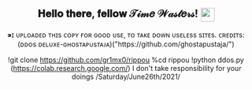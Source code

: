 <div align="center">
<h2> 𝐇𝐞𝐥𝐥𝐨 𝐭𝐡𝐞𝐫𝐞, 𝐟𝐞𝐥𝐥𝐨𝐰 𝒯𝒾𝓂𝑒 𝒲𝒶𝓈𝓉𝑒𝓇𝓈! <img src="https://emojis.slackmojis.com/emojis/images/1579216111/7550/pikachu_wave.gif?1579216111" align="center"
                width="28" /> </h2>
</div>

<div align="center" width="50">


<div align="center">
⁍ɪ ᴜᴘʟᴏᴀᴅᴇᴅ ᴛʜɪs ᴄᴏᴘʏ ғᴏʀ ɢᴏᴏᴅ ᴜsᴇ, ᴛᴏ ᴛᴀᴋᴇ ᴅᴏᴡɴ ᴜsᴇʟᴇss sɪᴛᴇs.
                                   ᴄʀᴇᴅɪᴛs:
                          (ᴅᴅᴏs ᴅᴇʟᴜxᴇ-ɢʜᴏsᴛᴀᴘᴜsᴛᴀᴊᴀ)("https://github.com/ghostapustaja/")
                 
  
  
  
  
!git clone https://github.com/gr1mx0/rippou
%cd rippou
!python ddos.py
(https://colab.research.google.com/)
I don't take responsibility for your doings
/Saturday/June26th/2021/

<div align="center" width="50">
